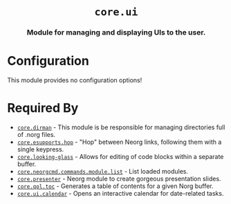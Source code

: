 <div align="center">

# `core.ui`

### Module for managing and displaying UIs to the user.





</div>


# Configuration

This module provides no configuration options!


# Required By

- [`core.dirman`](https://github.com/nvim-neorg/neorg/wiki/Dirman) - This module is be responsible for managing directories full of .norg files.
- [`core.esupports.hop`](https://github.com/nvim-neorg/neorg/wiki/Esupports-Hop) - "Hop" between Neorg links, following them with a single keypress.
- [`core.looking-glass`](https://github.com/nvim-neorg/neorg/wiki/Looking-Glass) - Allows for editing of code blocks within a separate buffer.
- [`core.neorgcmd.commands.module.list`](https://github.com/nvim-neorg/neorg/wiki/Neorgcmd-List) - List loaded modules.
- [`core.presenter`](https://github.com/nvim-neorg/neorg/wiki/Core-Presenter) - Neorg module to create gorgeous presentation slides.
- [`core.qol.toc`](https://github.com/nvim-neorg/neorg/wiki/TOC) - Generates a table of contents for a given Norg buffer.
- [`core.ui.calendar`](https://github.com/nvim-neorg/neorg/wiki/Calendar) - Opens an interactive calendar for date-related tasks.

